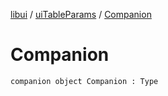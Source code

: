 [libui](../index.md) / [uiTableParams](index.md) / [Companion](./-companion.md)

# Companion

`companion object Companion : Type`